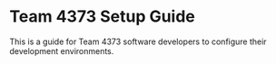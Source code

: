 # Team 4373 Setup Guide

This is a guide for Team 4373 software developers to configure their development environments.